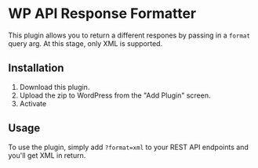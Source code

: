 # WP API Response Formatter

This plugin allows you to return a different respones by passing in a `format` query arg. At this stage, only XML is supported.

## Installation

1. Download this plugin.
2. Upload the zip to WordPress from the "Add Plugin" screen.
3. Activate

## Usage

To use the plugin, simply add `?format=xml` to your REST API endpoints and you'll get XML in return.